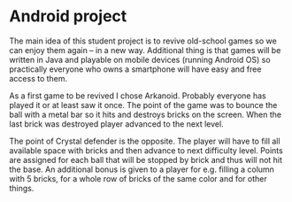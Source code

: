 # Android project

The main idea of this student project is to revive old-school games so we can enjoy them again – in a new way. Additional thing is that games will be written in Java and playable on mobile devices (running Android OS) so practically everyone who owns a smartphone will have easy and free access to them.

As a first game to be revived I chose Arkanoid. Probably everyone has played it or at least saw it once. The point of the game was to bounce the ball with a metal bar so it hits and destroys bricks on the screen. When the last brick was destroyed player advanced to the next level.

The point of Crystal defender is the opposite. The player will have to fill all available space with bricks and then advance to next difficulty level. Points are assigned for each ball that will be stopped by brick and thus will not hit the base. An additional bonus is given to a player for e.g. filling a column with 5 bricks, for a whole row of bricks of the same color and for other things.
